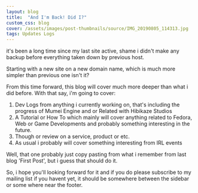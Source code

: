 ```yaml
---
layout: blog
title:  "And I'm Back! Did I?"
custom_css: blog
cover: /assets/images/post-thumbnails/source/IMG_20190805_114313.jpg
tags: Updates Logs
---
```



it's been a long time since my last site active, shame i didn't make any backup before everything taken down by previous host.

Starting with a new site on a new domain name, which is much more simpler than previous one isn't it?

From this time forward, this blog will cover much more deeper than what i did before. With that say, i'm going to cover:

1. Dev Logs from anything i currently working on, that's including the progress of Mumei Engine and or Related with Hibikaze Studios
2. A Tutorial or How To which mainly will cover anything related to Fedora, Web or Game Developments and probably something interesting in the future.
3. Though or review on a service, product or etc.
4. As usual i probably will cover something interesting from IRL events

Well, that one probably just copy pasting from what i remember from last blog 'First Post', but i guess that should do it.

So, i hope you'll looking forward for it and if you do please subscribe to my mailing list if you havent yet, it should be somewhere between the sidebar or some where near the footer.